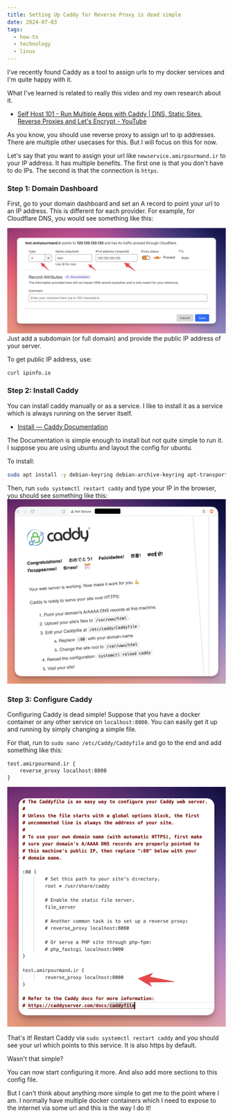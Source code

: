 ```yaml
---
title: Setting Up Caddy for Reverse Proxy is dead simple
date: 2024-07-03
tags:
  - how-to
  - technology
  - linux
---
```

I've recently found Caddy as a tool to assign urls to my docker services and I'm quite happy with it. 

What I've learned is related to really this video and my own research about it. 

- [Self Host 101 - Run Multiple Apps with Caddy | DNS, Static Sites, Reverse Proxies and Let's Encrypt - YouTube](https://www.youtube.com/watch?v=mLznVlBAtcg)

As you know, you should use reverse proxy to assign url to ip addresses. There are multiple other usecases for this. But I will focus on this for now. 

Let's say that you want to assign your url like `newservice.amirpourmand.ir` to your IP address. It has multiple benefits. The first one is that you don't have to do IPs. The second is that the connection is `https`. 

### Step 1: Domain Dashboard
First, go to your domain dashboard and set an A record to point your url to an IP address. This is different for each provider. For example, for Cloudflare DNS, you would see something like this:

![](Domain_dashboard.png)
Just add a subdomain (or full domain) and provide the public IP address of your server. 

To get public IP address, use:
```
curl ipinfo.io
```
### Step 2: Install  Caddy
You can install caddy manually or as a service. I like to install it as a service which is always running on the server itself. 

- [Install — Caddy Documentation](https://caddyserver.com/docs/install)

The Documentation is simple enough to install but not quite simple to run it. I suppose you are using ubuntu and layout the config for ubuntu. 

To install:
```bash
sudo apt install -y debian-keyring debian-archive-keyring apt-transport-https curl curl -1sLf 'https://dl.cloudsmith.io/public/caddy/stable/gpg.key' | sudo gpg --dearmor -o /usr/share/keyrings/caddy-stable-archive-keyring.gpg curl -1sLf 'https://dl.cloudsmith.io/public/caddy/stable/debian.deb.txt' | sudo tee /etc/apt/sources.list.d/caddy-stable.list sudo apt update sudo apt install caddy
```

Then, run `sudo systemctl restart caddy` and type your IP in the browser, you should see something like this:
![](Caddy_url.png)
### Step 3: Configure Caddy
Configuring Caddy is dead simple! Suppose that you have a docker container or any other service on `localhost:8000`. You can easily get it up and running by simply changing a simple file.

For that, run to `sudo nano /etc/Caddy/Caddyfile` and go to the end and add something like this:

```
test.amirpourmand.ir {
	reverse_proxy localhost:8000
}
```

![](CleanShot%202024-07-03%20at%2017.07.28@2x.png)

That's it! Restart Caddy via `sudo systemctl restart caddy` and you should see your url which points to this service. It is also https by default. 

Wasn't that simple? 

You can now start configuring it more. And also add more sections to this config file. 

But I can't think about anything more simple to get me to the point where I am. I normally have multiple docker containers which I need to expose to the internet via some url and this is the way I do it! 

